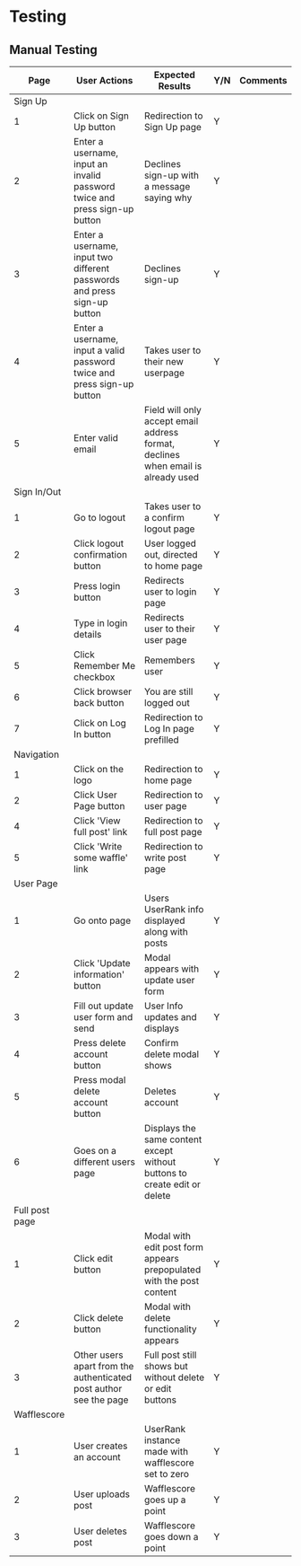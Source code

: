 # Testing

## Manual Testing

| Page    | User Actions           | Expected Results | Y/N | Comments    |
|-------------|------------------------|------------------|------|-------------|
| Sign Up     |                        |                  |      |             |
| 1           | Click on Sign Up button | Redirection to Sign Up page | Y |          |
| 2           | Enter a username, input an invalid password twice and press sign-up button | Declines sign-up with a message saying why | Y |          |
| 3           | Enter a username, input two different passwords and press sign-up button | Declines sign-up | Y |          |
| 4           | Enter a username, input a valid password twice and press sign-up button | Takes user to their new userpage | Y |          |
| 5           | Enter valid email | Field will only accept email address format, declines when email is already used | Y |          |
| Sign In/Out |                        |                  |      |             |
| 1           | Go to logout | Takes user to a confirm logout page | Y |          |
| 2           | Click logout confirmation button | User logged out, directed to home page | Y |          |
| 3           | Press login button | Redirects user to login page | Y |          |
| 4           | Type in login details | Redirects user to their user page | Y |          |
| 5           | Click Remember Me checkbox | Remembers user | Y |          |
| 6           | Click browser back button | You are still logged out | Y |          |
| 7           | Click on Log In button | Redirection to Log In page prefilled | Y |          |
| Navigation  |                        |                  |      |             |
| 1           | Click on the logo | Redirection to home page | Y |          |
| 2           | Click User Page button | Redirection to user page | Y |          |
| 4           | Click 'View full post' link | Redirection to full post page | Y |          |
| 5           | Click 'Write some waffle' link | Redirection to write post page | Y |          |
| User Page   |                        |                  |      |             |
| 1           | Go onto page | Users UserRank info displayed along with posts | Y |          |
| 2           | Click 'Update information' button | Modal appears with update user form | Y |          |
| 3           | Fill out update user form and send | User Info updates and displays | Y |          |
| 4           | Press delete account button | Confirm delete modal shows | Y |          |
| 5           | Press modal delete account button | Deletes account  | Y |          |
| 6           | Goes on a different users page | Displays the same content except without buttons to create edit or delete  | Y |          |
| Full post page |                        |                  |      |             |
| 1           | Click edit button | Modal with edit post form appears prepopulated with the post content | Y |          |
| 2           | Click delete button | Modal with delete functionality appears | Y |          |
| 3           | Other users apart from the authenticated post author see the page | Full post still shows but without delete or edit buttons | Y |          |
| Wafflescore |                        |                  |      |             |
| 1           | User creates an account | UserRank instance made with wafflescore set to zero | Y |             |
| 2           | User uploads post | Wafflescore goes up a point | Y |             |
| 3           | User deletes post | Wafflescore goes down a point | Y |             |